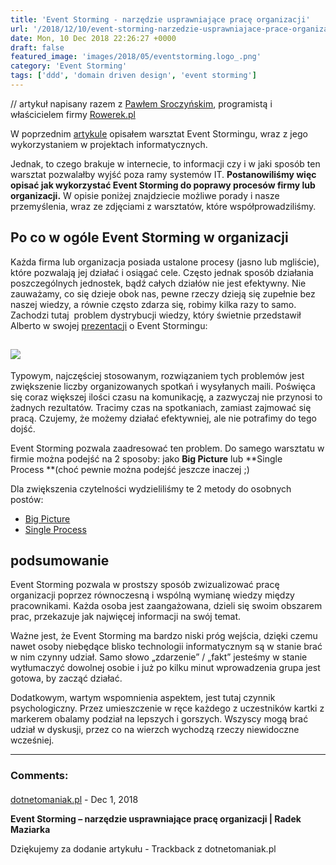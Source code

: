 ```yaml
---
title: 'Event Storming - narzędzie usprawniające pracę organizacji'
url: '/2018/12/10/event-storming-narzedzie-usprawniajace-prace-organizacji/'
date: Mon, 10 Dec 2018 22:26:27 +0000
draft: false
featured_image: 'images/2018/05/eventstorming.logo_.png'
category: 'Event Storming'
tags: ['ddd', 'domain driven design', 'event storming']
---
```


// artykuł napisany razem z [Pawłem Sroczyńskim](https://twitter.com/psroczynski), programistą i właścicielem firmy [Rowerek.pl](https://rowerek.pl/)

W poprzednim [artykule](/2018/12/06/event-storming-jak-szybko-odkrywac-nieznane/) opisałem warsztat Event Stormingu, wraz z jego wykorzystaniem w projektach informatycznych.

Jednak, to czego brakuje w internecie, to informacji czy i w jaki sposób ten warsztat pozwalałby wyjść poza ramy systemów IT. **Postanowiliśmy więc opisać jak wykorzystać Event Storming do poprawy procesów firmy lub organizacji.** W opisie poniżej znajdziecie możliwe porady i nasze przemyślenia, wraz ze zdjęciami z warsztatów, które współprowadziliśmy.

## Po co w ogóle Event Storming w organizacji

Każda firma lub organizacja posiada ustalone procesy (jasno lub mgliście), które pozwalają jej działać i osiągać cele. Często jednak sposób działania poszczególnych jednostek, bądź całych działów nie jest efektywny. Nie zauważamy, co się dzieje obok nas, pewne rzeczy dzieją się zupełnie bez naszej wiedzy, a równie często zdarza się, robimy kilka razy to samo. Zachodzi tutaj  problem dystrybucji wiedzy, który świetnie przedstawił Alberto w swojej [prezentacji](https://www.slideshare.net/ziobrando/50000-orange-stickies-later/12) o Event Stormingu:

## [![](/images/2018/12/knowledge-distribution.jpg)](/images/2018/12/knowledge-distribution.jpg)

Typowym, najczęściej stosowanym, rozwiązaniem tych problemów jest zwiększenie liczby organizowanych spotkań i wysyłanych maili. Poświęca się coraz większej ilości czasu na komunikację, a zazwyczaj nie przynosi to żadnych rezultatów. Tracimy czas na spotkaniach, zamiast zajmować się pracą. Czujemy, że możemy działać efektywniej, ale nie potrafimy do tego dojść.

Event Storming pozwala zaadresować ten problem. Do samego warsztatu w firmie można podejść na 2 sposoby: jako **Big Picture** lub **Single Process **(choć pewnie można podejść jeszcze inaczej ;)

Dla zwiększenia czytelności wydzieliliśmy te 2 metody do osobnych postów:

 *   [Big Picture](/2018/12/10/event-storming-w-organizacji-big-picture/)
 *   [Single Process](/2018/12/10/event-storming-w-organizacji-single-process/)

## podsumowanie

Event Storming pozwala w prostszy sposób zwizualizować pracę organizacji poprzez równoczesną i wspólną wymianę wiedzy między pracownikami. Każda osoba jest zaangażowana, dzieli się swoim obszarem prac, przekazuje jak najwięcej informacji na swój temat.

Ważne jest, że Event Storming ma bardzo niski próg wejścia, dzięki czemu nawet osoby niebędące blisko technologii informatycznym są w stanie brać w nim czynny udział. Samo słowo „zdarzenie” / „fakt” jesteśmy w stanie wytłumaczyć dowolnej osobie i już po kilku minut wprowadzenia grupa jest gotowa, by zacząć działać.

Dodatkowym, wartym wspomnienia aspektem, jest tutaj czynnik psychologiczny. Przez umieszczenie w ręce każdego z uczestników kartki z markerem obalamy podział na lepszych i gorszych. Wszyscy mogą brać udział w dyskusji, przez co na wierzch wychodzą rzeczy niewidoczne wcześniej.

---
### Comments:
#### 
[dotnetomaniak.pl](https://dotnetomaniak.pl/Event-Storming-narzedzie-usprawniajace-prace-organizacji-Radek-Maziarka "") - <time datetime="2018-12-10 23:59:30">Dec 1, 2018</time>

**Event Storming – narzędzie usprawniające pracę organizacji | Radek Maziarka**

Dziękujemy za dodanie artykułu - Trackback z dotnetomaniak.pl
